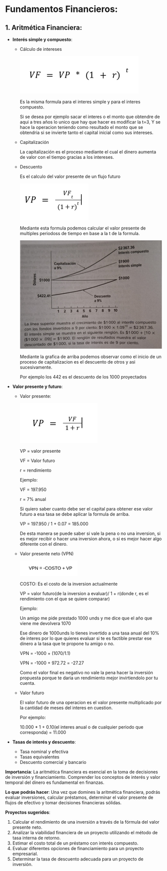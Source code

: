 # Fundamentos Financieros:

## 1. **Aritmética Financiera**:
   - **Interés simple y compuesto**:
     - Cálculo de intereses
       
       ![interes simple](https://github.com/maadpeal/quants/blob/main/imagenes/intereses.png)
       
       Es la misma formula para el interes simple y para el interes compuesto.

       Si se desea por ejemplo sacar el interes o el monto que obtendre de aqui a tres años lo unico que hay que hacer es modificar la t=3, Y se hace la operacion teniendo como resultado el monto que se obtendria si se invierte tanto el capital inicial como sus intereses.
       
     - Capitalización

       La capitalización es el proceso mediante el cual el dinero aumenta de valor con el tiempo gracias a los intereses.
       
     - Descuento
    
       Es el calculo del valor presente de un flujo futuro

       ![descuento](https://github.com/maadpeal/quants/blob/main/imagenes/descuento.png)

       Mediante esta formula podemos calcular el valor presente de multiples periodoss de tiempo en base a la t de la formula.

       ![gradica descuento](https://github.com/maadpeal/quants/blob/main/imagenes/descuento_grafica.jpeg)

       Mediante la grafica de arriba podemos observar como el inicio de un proceso de capitalizacion es el descuento de otros y asi sucesivamente.

       Por ejemplo los 442 es el descuento de los 1000 proyectados

       
   - **Valor presente y futuro**:
     - Valor presente:
       
       ![formula de valor presente](https://github.com/maadpeal/quants/blob/main/imagenes/valor_presente.png)
       
       VP = valor presente
       
       VF = Valor futuro
       
       r = rendimiento
       
       Ejemplo:
       
       VF = 197.950
       
       r = 7% anual
       
       Si quiero saber cuanto debe ser el capital para obtener ese valor futuro a esa tasa se debe aplicar la formula de arriba.
       
       VP = 197.950 / 1 + 0.07 = 185.000
       
       De esta manera se puede saber si vale la pena o no una inversion, si es mejor recibir o hacer una inversion ahora, o si es mejor hacer algo diferente con el dinero.
       
     - Valor presente neto (VPN)

       ![Valor presente neto](https://github.com/maadpeal/quants/blob/main/imagenes/VPN.png)

       COSTO: Es el costo de la inversion actualmente

       VP = valor futuro(de la inversion a evaluar)/ 1 + r(donde r, es el rendimiento con el que se quiere comparar)

       Ejemplo:

       Un amigo me pide prestado 1000 unds y me dice que el año que viene me devolvera 1070

       Ese dinero de 1000unds lo tienes invertido a una tasa anual del 10% de interes por lo que quieres evaluar si te es factible prestar ese dinero a la tasa que te propone tu amigo o no.

       VPN = -1000 + (1070/1.1)
       
       VPN = -1000 + 972.72 = -27.27

       Como el valor final es negativo no vale la pena hacer la inversión propuesta porque te daria un rendimiento mejor invirtiendolo por tu cuenta.

       
     - Valor futuro
    
       El valor futuro de una operacion es el valor presente multiplicado por la cantidad de meses del interes en cuestion.

       Por ejemplo:

       10.000 * 1 + 0.10(el interes anual o de cualquier periodo que corresponda) = 11.000
       
   - **Tasas de interés y descuento**:
     - Tasa nominal y efectiva
     - Tasas equivalentes
     - Descuento comercial y bancario

   **Importancia**: La aritmética financiera es esencial en la toma de decisiones de inversión y financiamiento. Comprender los conceptos de interés y valor temporal del dinero es fundamental en finanzas.

   **Lo que podrás hacer**: Una vez que domines la aritmética financiera, podrás evaluar inversiones, calcular préstamos, determinar el valor presente de flujos de efectivo y tomar decisiones financieras sólidas.

   **Proyectos sugeridos**:
   1. Calcular el rendimiento de una inversión a través de la fórmula del valor presente neto.
   2. Analizar la viabilidad financiera de un proyecto utilizando el método de tasa interna de retorno.
   3. Estimar el costo total de un préstamo con interés compuesto.
   4. Evaluar diferentes opciones de financiamiento para un proyecto empresarial.
   5. Determinar la tasa de descuento adecuada para un proyecto de inversión.


